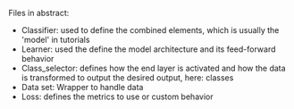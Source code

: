Files in abstract:
- Classifier: used to define the combined elements, which is usually the 'model' in tutorials
- Learner: used the define the model architecture and its feed-forward behavior
- Class_selector: defines how the end layer is activated and how the data is transformed to output the desired output, here: classes
- Data set: Wrapper to handle data
- Loss: defines the metrics to use or custom behavior